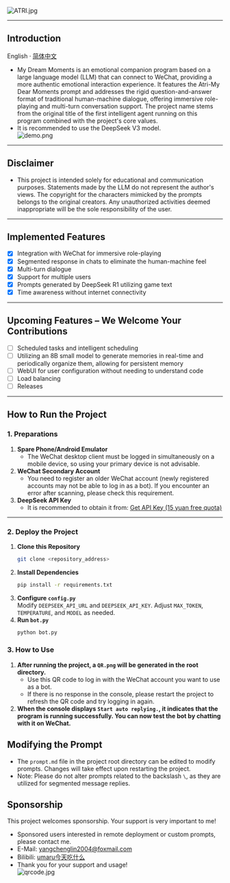 ![ATRI.jpg](img%2FATRI.jpg)

---
## Introduction
English · [简体中文](./README.md) 
- My Dream Moments is an emotional companion program based on a large language model (LLM) that can connect to WeChat, providing a more authentic emotional interaction experience. It features the Atri-My Dear Moments prompt and addresses the rigid question-and-answer format of traditional human-machine dialogue, offering immersive role-playing and multi-turn conversation support. The project name stems from the original title of the first intelligent agent running on this program combined with the project's core values.
- It is recommended to use the DeepSeek V3 model.  
  ![demo.png](img%2Fdemo.png)

---

## Disclaimer
- This project is intended solely for educational and communication purposes. Statements made by the LLM do not represent the author's views. The copyright for the characters mimicked by the prompts belongs to the original creators. Any unauthorized activities deemed inappropriate will be the sole responsibility of the user.

---

## Implemented Features
- [x] Integration with WeChat for immersive role-playing
- [x] Segmented response in chats to eliminate the human-machine feel
- [x] Multi-turn dialogue
- [x] Support for multiple users
- [x] Prompts generated by DeepSeek R1 utilizing game text
- [x] Time awareness without internet connectivity

---

## Upcoming Features – We Welcome Your Contributions
- [ ] Scheduled tasks and intelligent scheduling
- [ ] Utilizing an 8B small model to generate memories in real-time and periodically organize them, allowing for persistent memory
- [ ] WebUI for user configuration without needing to understand code
- [ ] Load balancing
- [ ] Releases

---

## How to Run the Project
### 1. Preparations
1. **Spare Phone/Android Emulator**  
   - The WeChat desktop client must be logged in simultaneously on a mobile device, so using your primary device is not advisable.
2. **WeChat Secondary Account**  
   - You need to register an older WeChat account (newly registered accounts may not be able to log in as a bot). If you encounter an error after scanning, please check this requirement.
3. **DeepSeek API Key**  
   - It is recommended to obtain it from: [Get API Key (15 yuan free quota)](https://cloud.siliconflow.cn/i/aQXU6eC5)

---

### 2. Deploy the Project
1. **Clone this Repository**  
   ```bash
   git clone <repository_address>
   ```
2. **Install Dependencies**  
   ```bash
   pip install -r requirements.txt
   ```
3. **Configure `config.py`**  
   Modify `DEEPSEEK_API_URL` and `DEEPSEEK_API_KEY`. Adjust `MAX_TOKEN`, `TEMPERATURE`, and `MODEL` as needed.
4. **Run `bot.py`**  
   ```bash
   python bot.py
   ```

### 3. How to Use
1. **After running the project, a `QR.png` will be generated in the root directory.**
   - Use this QR code to log in with the WeChat account you want to use as a bot.
   - If there is no response in the console, please restart the project to refresh the QR code and try logging in again.
2. **When the console displays `Start auto replying.`, it indicates that the program is running successfully. You can now test the bot by chatting with it on WeChat.**

## Modifying the Prompt
- The `prompt.md` file in the project root directory can be edited to modify prompts. Changes will take effect upon restarting the project.
- Note: Please do not alter prompts related to the backslash `\`, as they are utilized for segmented message replies.

## Sponsorship
This project welcomes sponsorship. Your support is very important to me!
- Sponsored users interested in remote deployment or custom prompts, please contact me.
- E-Mail: yangchenglin2004@foxmail.com
- Bilibili: [umaru今天吃什么](https://space.bilibili.com/209397245)
- Thank you for your support and usage!  
  ![qrcode.jpg](img%2Fqrcode.jpg)